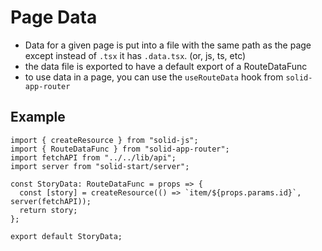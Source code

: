 # Page Data

- Data for a given page is put into a file with the same path as the page except instead of `.tsx` it has `.data.tsx`. (or, js, ts, etc)
- the data file is exported to have a default export of a RouteDataFunc
- to use data in a page, you can use the `useRouteData` hook from `solid-app-router`

## Example

```tsx
import { createResource } from "solid-js";
import { RouteDataFunc } from "solid-app-router";
import fetchAPI from "../../lib/api";
import server from "solid-start/server";

const StoryData: RouteDataFunc = props => {
  const [story] = createResource(() => `item/${props.params.id}`, server(fetchAPI));
  return story;
};

export default StoryData;
```